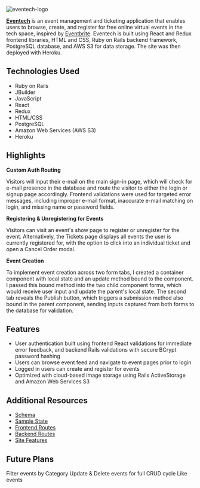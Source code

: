 ![eventech-logo](https://github.com/beccaburten/eventech/blob/master/app/assets/images/eventech.png)

[**Eventech**](https://eventech-hub.herokuapp.com/#/) is an event management and ticketing application that enables users to browse, create, and register for free online virtual events in the tech space, inspired by [Eventbrite](https://www.eventbrite.com). Eventech is built using React and Redux frontend libraries, HTML and CSS, Ruby on Rails backend framework, PostgreSQL database, and AWS S3 for data storage. The site was then deployed with Heroku.

## Technologies Used
- Ruby on Rails
- JBuilder
- JavaScript
- React
- Redux
- HTML/CSS
- PostgreSQL
- Amazon Web Services (AWS S3)
- Heroku

## Highlights
**Custom Auth Routing**

Visitors will input their e-mail on the main sign-in page, which will check for e-mail presence in the database and route the visitor to either the login or signup page accordingly. Frontend validations were used for targeted error messages, including improper e-mail format, inaccurate e-mail matching on login, and missing name or password fields.  

**Registering & Unregistering for Events**

Visitors can visit an event's show page to register or unregister for the event. Alternatively, the Tickets page displays all events the user is currently registered for, with the option to click into an individual ticket and open a Cancel Order modal. 

**Event Creation**

To implement event creation across two form tabs, I created a container component with local state and an update method bound to the component. I passed this bound method into the two child component forms, which would receive user input and update the parent's local state. The second tab reveals the Publish button, which triggers a submission method also bound in the parent component, sending inputs captured from both forms to the database for validation.

## Features
- User authentication built using frontend React validations for immediate error feedback, and backend Rails validations with secure BCrypt password hashing
- Users can browse event feed and navigate to event pages prior to login
- Logged in users can create and register for events
- Optimized with cloud-based image storage using Rails ActiveStorage and Amazon Web Services S3

## Additional Resources
+ [Schema](schema)
+ [Sample State](sample-state)
+ [Frontend Routes](frontend-routes)
+ [Backend Routes](backend-routes)
+ [Site Features](site-features)

## Future Plans
Filter events by Category
Update & Delete events for full CRUD cycle 
Like events

